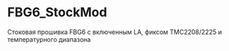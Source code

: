 # FBG6_StockMod
Стоковая прошивка FBG6 с включенным LA, фиксом TMC2208/2225 и температурного диапазона 
